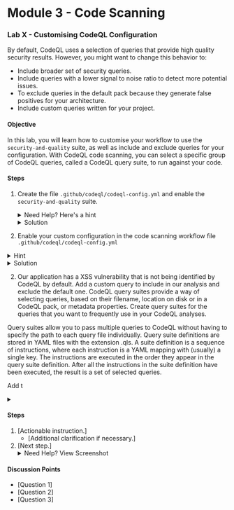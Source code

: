 # Module 3 - Code Scanning 


### Lab X - Customising CodeQL Configuration 

By default, CodeQL uses a selection of queries that provide high quality security results. However, you might want to change this behavior to:

- Include broader set of security queries.
- Include queries with a lower signal to noise ratio to detect more potential issues.
- To exclude queries in the default pack because they generate false positives for your architecture.
- Include custom queries written for your project.

#### Objective
In this lab, you will learn how to customise your workflow to use the `security-and-quality` suite, as well as include and exclude queries for your configuration. 
With CodeQL code scanning, you can select a specific group of CodeQL queries, called a CodeQL query suite, to run against your code. 

#### Steps 
1. Create the file `.github/codeql/codeql-config.yml` and enable the `security-and-quality` suite.
   <details>
     <summary>Need Help? Here's a hint</summary>
     A configuration file contains a key `queries` where you can specify additional queries as follows
     
      ```yaml   
                name: "My CodeQL config"
                queries:
                  - uses: <insert your query suite>
      ```
   </details>

   <details>
     <summary>Solution</summary>
     
     ```yaml
                name: "My CodeQL config"
                queries:
                  - uses: security-and-quality
      ```
   </details>

2. Enable your custom configuration in the code scanning workflow file `.github/codeql/codeql-config.yml`

<details>

<summary>Hint</summary>

The `init` action supports a `config-file` parameter to specify a configuration file.

</details>

<details>

<summary>Solution</summary>



  
</details>


   2. Our application has a XSS vulnerability that is not being identified by CodeQL by default. Add a custom query to include in our analysis and exclude the default one.
  CodeQL query suites provide a way of selecting queries, based on their filename, location on disk or in a CodeQL pack, or metadata properties. Create query suites for the queries that you want to frequently use in your CodeQL analyses.

Query suites allow you to pass multiple queries to CodeQL without having to specify the path to each query file individually. Query suite definitions are stored in YAML files with the extension .qls. A suite definition is a sequence of instructions,
where each instruction is a YAML mapping with (usually) a single key. The instructions are executed in the order they appear in the query suite definition. After all the instructions in the suite definition have been executed, the result is a set of selected queries.

Add t
  
  

   <details>
     <summary></summary>
     <details>
<summary>Solution</summary>

```yaml
# Reusing existing QL Pack
- import: codeql-suites/javascript-security-and-quality.qls
  from: codeql-javascript
- import: codeql-suites/java-security-and-quality.qls
  from: codeql-java
- import: codeql-suites/python-security-and-quality.qls
  from: codeql-python
- import: codeql-suites/go-security-and-quality.qls
  from: codeql-go
- exclude:
  id:
    - javascript/xss
```
</details>
   </details>


#### Steps
1. [Actionable instruction.]
   - [Additional clarification if necessary.]
2. [Next step.]
   <details>
     <summary>Need Help? View Screenshot</summary>
     ![alt text](path/to/image.png)
   </details>

#### Discussion Points
- [Question 1]
- [Question 2]
- [Question 3]
